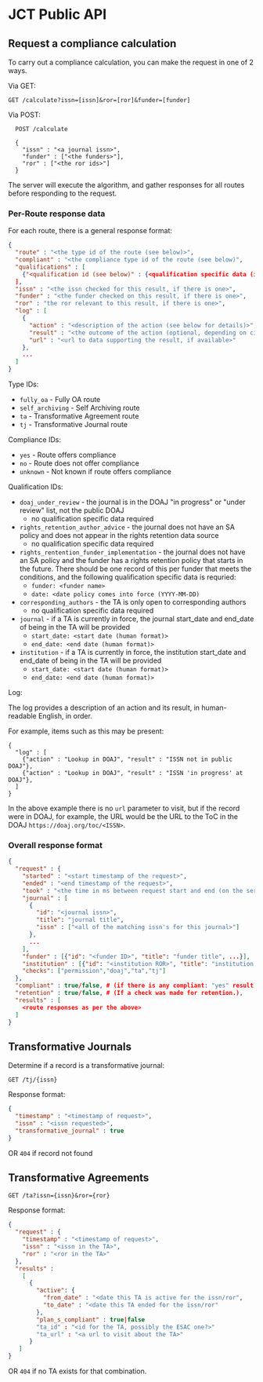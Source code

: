 # JCT Public API

## Request a compliance calculation

To carry out a compliance calculation, you can make the request in one of 2 ways.

Via GET:

```
GET /calculate?issn=[issn]&ror=[ror]&funder=[funder]
```

Via POST:

```
  POST /calculate

  {
    "issn" : "<a journal issn>",
    "funder" : ["<the funders>"],
    "ror" : ["<the ror ids>"]
  }
```

The server will execute the algorithm, and gather responses for all routes 
before responding to the request.

### Per-Route response data

For each route, there is a general response format:

```json
{
  "route" : "<the type id of the route (see below)>",
  "compliant" : "<the compliance type id of the route (see below)",
  "qualifications" : [
    {"<qualification id (see below)" : {<qualification specific data (if needed)>}
  ],
  "issn" : "<the issn checked for this result, if there is one>",
  "funder" : "<the funder checked on this result, if there is one>",
  "ror" : "the ror relevant to this result, if there is one>",
  "log" : [
    {
      "action" : "<description of the action (see below for details)>",
      "result" : "<the outcome of the action (optional, depending on circumstance)>",
      "url" : "<url to data supporting the result, if available>"
    },
    ...
  ]
}
```

Type IDs:

* `fully_oa` - Fully OA route
* `self_archiving` - Self Archiving route
* `ta` - Transformative Agreement route
* `tj` - Transformative Journal route

Compliance IDs:

* `yes` - Route offers compliance
* `no` - Route does not offer compliance
* `unknown` - Not known if route offers compliance

Qualification IDs:

* `doaj_under_review` - the journal is in the DOAJ "in progress" or "under review" list, not the public DOAJ
    * no qualification specific data required
* `rights_retention_author_advice` - the journal does not have an SA policy and does not appear in the rights retention data source
    * no qualification specific data required
* `rights_rentention_funder_implementation` - the journal does not have an SA policy and the funder has a rights retention policy that starts in the future.  There should be one record of this per funder that meets the conditions, and the following qualification specific data is requried:
    * `funder: <funder name>`
    * `date: <date policy comes into force (YYYY-MM-DD)`
* `corresponding_authors` - the TA is only open to corresponding authors
    * no qualification specific data required
* `journal` - if a TA is currently in force, the journal start_date and end_date of being in the TA will be provided
    * `start_date: <start date (human format)>`
    * `end_date: <end date (human format)>`
* `institution` - if a TA is currently in force, the institution start_date and end_date of being in the TA will be provided
    * `start_date: <start date (human format)>`
    * `end_date: <end date (human format)>`
  
Log:

The log provides a description of an action and its result, in human-readable English, in order.

For example, items such as this may be present:

```
{
  "log" : [
    {"action" : "Lookup in DOAJ", "result" : "ISSN not in public DOAJ"},
    {"action" : "Lookup in DOAJ", "result" : "ISSN 'in progress' at DOAJ"},
  ]
}
```

In the above example there is no `url` parameter to visit, but if the record were in DOAJ, for example, the URL would be the URL to the ToC in the DOAJ `https://doaj.org/toc/<ISSN>`.

### Overall response format

```json
{
  "request" : {
    "started" : "<start timestamp of the request>",
    "ended" : "<end timestamp of the request>",
    "took" : "<the time in ms between request start and end (on the server, not including travel time)>",
    "journal" : [
      {
        "id": "<journal issn>", 
        "title": "journal title", 
        "issn" : ["<all of the matching issn's for this journal>"]
      },
      ...
    ],
    "funder" : [{"id": "<funder ID>", "title": "funder title", ...}],
    "institution" : [{"id": "<institution ROR>", "title": "institution title", ...}],
    "checks": ["permission","doaj","ta","tj"]
  },
  "compliant" : true/false, # (if there is any compliant: "yes" result, this is true. Otherwise false.),
  "retention" : true/false, # (If a check was made for retention.),
  "results" : [
    <route responses as per the above>
  ]  
}
```

## Transformative Journals

Determine if a record is a transformative journal:

```
GET /tj/{issn}
```

Response format:

```json
{
  "timestamp" : "<timestamp of request>",
  "issn" : "<issn requested>",
  "transformative_journal" : true
}
```

OR `404` if record not found

## Transformative Agreements

```
GET /ta?issn={issn}&ror={ror}
```

Response format:

```json
{
  "request" : {
    "timestamp" : "<timestamp of request>",
    "issn" : "<issn in the TA>",
    "ror" : "<ror in the TA>"
  },
  "results" : 
    [
      {
        "active": {
          "from_date" : "<date this TA is active for the issn/ror",
          "to_date" : "<date this TA ended for the issn/ror"
        },
        "plan_s_compliant" : true|false
        "ta_id" : "<id for the TA, possibly the ESAC one?>"
        "ta_url" : "<a url to visit about the TA>"
      }
   ]
}
```

OR `404` if no TA exists for that combination.